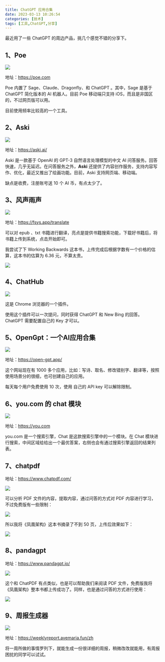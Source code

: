 ```yaml
---
title: ChatGPT 应用合集
date: 2023-03-13 10:26:54
categories: [技术]
tags: [工具,ChatGPT,分享]
---
```


最近用了一些 ChatGPT 的周边产品，挑几个感觉不错的分享下。
<!--more-->
## 1、Poe

![](https://cdn.jsdelivr.net/gh/oec2003/hblog-images/img/202306191117617.webp)

地址：https://poe.com

Poe 内置了 Sage、Claude、Dragonfly、和 ChatGPT 。其中，Sage 是基于 ChatGPT 简化版本的 AI 机器人。目前 Poe 移动端只支持 iOS，而且是非国区的，不过网页版可以用。

目前使用频率比较高的一个工具。

## 2、Aski

![](https://cdn.jsdelivr.net/gh/oec2003/hblog-images/img/202306191117989.webp)

地址：https://aski.ai/

Aski 是一款基于 OpenAI 的 GPT-3 自然语言处理模型的中文 AI 问答服务。回答快速，几乎无延迟。在问答服务之外，**Aski** 还提供了内容创作服务，支持内容写作、优化，最近又推出了绘画功能。目前，Aski 支持网页端、移动端。

缺点是收费，注册账号送 10 个 AI 币，有点太少了。

## 3、风声雨声

![](https://cdn.jsdelivr.net/gh/oec2003/hblog-images/img/202306191117755.webp)

地址：https://fsys.app/translate

可以对 epub 、txt 书籍进行翻译，亮点是提供书籍搜索功能，下载好书籍后，将书籍上传到系统，点击开始即可。

我尝试了下 Working Backwards 这本书，上传完成后根据字数有一个价格的估算，这本书的估算为 6.36 元，不算太贵。

![](https://cdn.jsdelivr.net/gh/oec2003/hblog-images/img/202306191118148.webp)

## 4、ChatHub

![](https://cdn.jsdelivr.net/gh/oec2003/hblog-images/img/202306191117959.webp)

这是 Chrome 浏览器的一个插件。

使用这个插件可以一次提问，同时获得 ChatGPT 和 New Bing 的回答。ChatGPT 需要配置自己的 Key 才可以。

## 5、OpenGpt：一个AI应用合集

![](https://cdn.jsdelivr.net/gh/oec2003/hblog-images/img/202306191117960.webp)

地址：https://open-gpt.app/

这个网站现在有 1000 多个应用，比如：写诗、取名、修改错别字、翻译等，按照使用场景分的很细，也可创建自己的应用。

每天每个用户免费使用 10 次，使用 自己的 API key 可以解除限制。

## 6、you.com 的 chat 模块

![](https://cdn.jsdelivr.net/gh/oec2003/hblog-images/img/202306191117951.webp)

地址：https://you.com

you.com 是一个搜索引擎，Chat 是这款搜索引擎中的一个模块。在 Chat 模块进行搜索，中间区域给给出一个最优答案，右侧也会有通过搜索引擎返回的结果列表。

## 7、chatpdf

地址：https://www.chatpdf.com/

![](https://cdn.jsdelivr.net/gh/oec2003/hblog-images/img/202306191117552.webp)

可以分析 PDF 文件的内容，提取内容，通过问答的方式对 PDF 内容进行学习，不过免费版有一些限制：

![](https://cdn.jsdelivr.net/gh/oec2003/hblog-images/img/202306191117482.webp)

所以我将《凤凰架构》这本书摘录了不到 50 页，上传后效果如下：

![](https://cdn.jsdelivr.net/gh/oec2003/hblog-images/img/202306191117786.webp)

## 8、pandagpt

地址：https://www.pandagpt.io/

![](https://cdn.jsdelivr.net/gh/oec2003/hblog-images/img/202306191117261.webp)

这个和 ChatPDF 有点类似，也是可以帮助我们来阅读 PDF 文件，免费版我将 《凤凰架构》整本书都上传成功了。同样，也是通过问答的方式进行使用：

![](https://cdn.jsdelivr.net/gh/oec2003/hblog-images/img/202306191117188.webp)

## 9、周报生成器

![](https://cdn.jsdelivr.net/gh/oec2003/hblog-images/img/202306191117832.webp)

地址：https://weeklyreport.avemaria.fun/zh

将一周所做的事情罗列下，就能生成一份很详细的周报，稍微改改就能用，有周报困扰的同学可以试试。